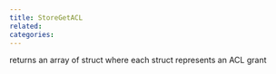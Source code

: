 ```yaml
---
title: StoreGetACL
related:
categories:
---
```


returns an array of struct where each struct represents an ACL grant
